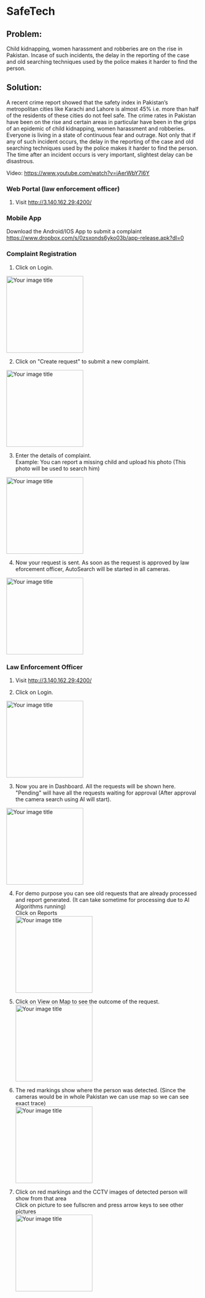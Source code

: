 SafeTech
========================

## Problem:

Child kidnapping, women harassment and robberies are on the rise in Pakistan. Incase of such incidents, the delay in the reporting of the case and old searching techniques used by the police makes it harder to find the person.

## Solution:

A recent crime report showed that the safety index in Pakistan’s metropolitan cities like Karachi and Lahore is almost 45% i.e. more than half of the residents of these cities do not feel safe. The crime rates in Pakistan have been on the rise and certain areas in particular have been in the grips of an epidemic of child kidnapping, women harassment and robberies. Everyone is living in a state of continuous fear and outrage. Not only that if any of such incident occurs, the delay in the reporting of the case and old searching techniques used by the police makes it harder to find the person. The time after an incident occurs is very important, slightest delay can be disastrous. 

Video: https://www.youtube.com/watch?v=iAerWbY7l6Y

### Web Portal (law enforcement officer)

1) Visit http://3.140.162.29:4200/

### Mobile App

Download the Android/IOS App to submit a complaint<br/>
https://www.dropbox.com/s/0zsxonds6yko03b/app-release.apk?dl=0

### Complaint Registration

1) Click on Login.
<img src="./readme_assets/mobile/1.jpeg" alt="Your image title" width="200"/>

2) Click on "Create request" to submit a new complaint.
<img src="./readme_assets/mobile/2.jpeg" alt="Your image title" width="200"/>

3) Enter the details of complaint.<br/>
   Example: You can report a missing child and upload his photo (This photo will be used to search him)
<img src="./readme_assets/mobile/3.jpeg" alt="Your image title" width="200"/>

4) Now your request is sent. As soon as the request is approved by law eforcement officer, AutoSearch will be started in all cameras.
<img src="./readme_assets/mobile/4.jpeg" alt="Your image title" width="200"/>

### Law Enforcement Officer

1) Visit http://3.140.162.29:4200/

2) Click on Login.
<img src="./readme_assets/web/1.jpeg" alt="Your image title" width="200"/>

3) Now you are in Dashboard. All the requests will be shown here.<br/>
"Pending" will have all the requests waiting for approval (After approval the camera search using AI will start).<br/>
<img src="./readme_assets/web/2.png" alt="Your image title" width="200"/>

4) For demo purpose you can see old requests that are already processed and report generated. (It can take sometime for processing due to AI Algorithms running)<br/>
   Click on Reports<br/>
   <img src="./readme_assets/web/6.png" alt="Your image title" width="200"/>

5) Click on View on Map to see the outcome of the request. <br/>
   <img src="./readme_assets/web/3.png" alt="Your image title" width="200"/>

6) The red markings show where the person was detected. (Since the cameras would be in whole Pakistan we can use map so we can see exact trace)<br/>
   <img src="./readme_assets/web/4.png" alt="Your image title" width="200"/>

7) Click on red markings and the CCTV images of detected person will show from that area<br/>
   Click on picture to see fullscren and press arrow keys to see other pictures<br/>
   <img src="./readme_assets/web/5.png" alt="Your image title" width="200"/>
